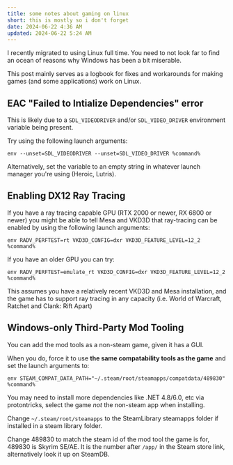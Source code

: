 ```yaml
---
title: some notes about gaming on linux
short: this is mostly so i don't forget
date: 2024-06-22 4:36 AM
updated: 2024-06-22 5:24 AM
---
```


I recently migrated to using Linux full time.
You need to not look far to find an ocean of reasons why Windows has been a bit miserable.

This post mainly serves as a logbook for fixes and workarounds for making games (and some applications) work on Linux.

## EAC "Failed to Intialize Dependencies" error

This is likely due to a `SDL_VIDEODRIVER` and/or `SDL_VIDEO_DRIVER` environment variable being present.

Try using the following launch arguments:

`env --unset=SDL_VIDEODRIVER --unset=SDL_VIDEO_DRIVER %command%`

Alternatively, set the variable to an empty string in whatever launch manager you're using (Heroic, Lutris).

## Enabling DX12 Ray Tracing

If you have a ray tracing capable GPU (RTX 2000 or newer, RX 6800 or newer)
you might be able to tell Mesa and VKD3D that ray-tracing can be enabled by using the following launch arguments:

`env RADV_PERFTEST=rt VKD3D_CONFIG=dxr VKD3D_FEATURE_LEVEL=12_2 %command%`

If you have an older GPU you can try:

`env RADV_PERFTEST=emulate_rt VKD3D_CONFIG=dxr VKD3D_FEATURE_LEVEL=12_2 %command%`

This assumes you have a relatively recent VKD3D and Mesa installation,
and the game has to support ray tracing in any capacity (i.e. World of Warcraft, Ratchet and Clank: Rift Apart)

## Windows-only Third-Party Mod Tooling

You can add the mod tools as a non-steam game, given it has a GUI.

When you do, force it to use **the same compatability tools as the game** and set the launch arguments to:

`env STEAM_COMPAT_DATA_PATH="~/.steam/root/steamapps/compatdata/489830" %command%`

You may need to install more dependencies like .NET 4.8/6.0, etc via protontricks, select the game *not* the non-steam app when installing.

Change `~/.steam/root/steamapps` to the SteamLibrary steamapps folder if installed in a steam library folder.

Change 489830 to match the steam id of the mod tool the game is for, 489830 is Skyrim SE/AE.
It is the number after `/app/` in the Steam store link, alternatively look it up on SteamDB.
